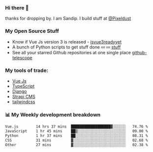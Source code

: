 ### Hi there 👋

thanks for dropping by.
I am Sandip. I build stuff at [@Pixeldust](github.com/pixeldust-in/)

###  **My Open Source Stuff**

 - Know if Vue Js version 3 is released -  [isvue3readyyet](https://github.com/sandiprb/isvue3readyyet)
 - A bunch of Python scripts to get stuff done 💤 💤 [stuff](https://github.com/sandiprb/stuff)
 - See all your starred Github repositories at one single place [github-telescope](https://github.com/sandiprb/github-telescope)



###  **My tools of trade:**
 - [Vue Js](https://github.com/vuejs/vue/)
 - [TypeScript](https://github.com/microsoft/TypeScript)
 - [Django](github.com/django/django)
 - [Strapi CMS](github.com/strapi/strapi)
 - [tailwindcss](https://github.com/tailwindlabs/tailwindcss)


###  📊 **My Weekly development breakdown**
<!--START_SECTION:waka-->

```txt
Vue.js        14 hrs 37 mins  ██████████████████▓░░░░░░   74.76 %
JavaScript    1 hr 45 mins    ██▒░░░░░░░░░░░░░░░░░░░░░░   09.00 %
Python        1 hr 37 mins    ██░░░░░░░░░░░░░░░░░░░░░░░   08.31 %
CSS           31 mins         ▓░░░░░░░░░░░░░░░░░░░░░░░░   02.68 %
Other         27 mins         ▓░░░░░░░░░░░░░░░░░░░░░░░░   02.38 %
```

<!--END_SECTION:waka-->
